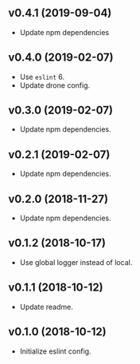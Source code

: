## v0.4.1 (2019-09-04)

* Update npm dependencies

## v0.4.0 (2019-02-07)

* Use `eslint` 6.
* Update drone config.

## v0.3.0 (2019-02-07)

* Update npm dependencies.

## v0.2.1 (2019-02-07)

* Update npm dependencies.

## v0.2.0 (2018-11-27)

* Update npm dependencies.

## v0.1.2 (2018-10-17)

* Use global logger instead of local.

## v0.1.1 (2018-10-12)

* Update readme.

## v0.1.0 (2018-10-12)

* Initialize eslint config.
